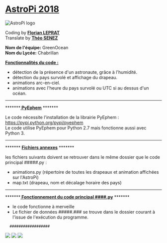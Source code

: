 
# <a href="https://astro-pi.org/past-missions " title="link to past AstroPi's missions">AstroPi 2018</a>


<img src = "https://avatars3.githubusercontent.com/u/10698425?s=200&v=4" title = "AstroPi logo" alt = "AstroPi logo">

Coding by <a href="https://www.linkedin.com/in/florian-leprat" title="Florian LEPRAT"><b> Florian LEPRAT</b><br></a>
Translate by <a href="https://www.linkedin.com/in/theosenez" title="Théo SENEZ"><b> Théo SENEZ </b></a>

<b>Nom de l'équipe:</b> GreenOcean <br> 
<b>Nom du Lycée:</b> Chabrillan<br> 

<b><u>Fonctionnalités du code : </u></b>
<ul>
<li> détection de la présence d'un astronaute, grâce à l'humidité.
<li> détection du pays survolé et affichage du drapeau.
<li> animations arc-en-ciel.<br>
<li> animations avec l'heure du pays survolé ou UTC si au dessus d'un océan.
</ul>
<hr>
<p>
*******<b><u> PyEphem</u></b> *******

Le code nécessite l'installation de la librairie PyEphem  : <br>
https://pypi.python.org/pypi/pyephem <br>
Le code utilise PyEphem pour Python 2.7 mais fonctionne aussi avec Python 3.
</p><hr><p>
******* <b><u>Fichiers annexes</u></b> ******* 

les fichiers suivants doivent se retrouver dans le même dossier que le code principal #####.py :
<ul>
<li> animations.py (répertoire de toutes les drapeaux et animation affichées sur l'AstroPi)
<li> map.txt (drapeau, nom et décalage horaire des pays)
</ul></p>
<hr>
<p>
*******<b><u> Fonctionnement du code principal ####.py</u></b> *******
<ul>
<li> le code fonctionne à merveille
<li> Le fichier de données #####.### se trouve dans le dossier courant à l'issue de l'exécution du programme.
</ul></p>
<pre><code>  ##################  </code></pre>

<img src = "https://img.shields.io/badge/python-2.7-blue.svg"> <img src = "https://img.shields.io/badge/PyEphem-ok-green.svg">
<img src = "https://img.shields.io/github/status/s/pulls/badges/shields/1110.svg">
